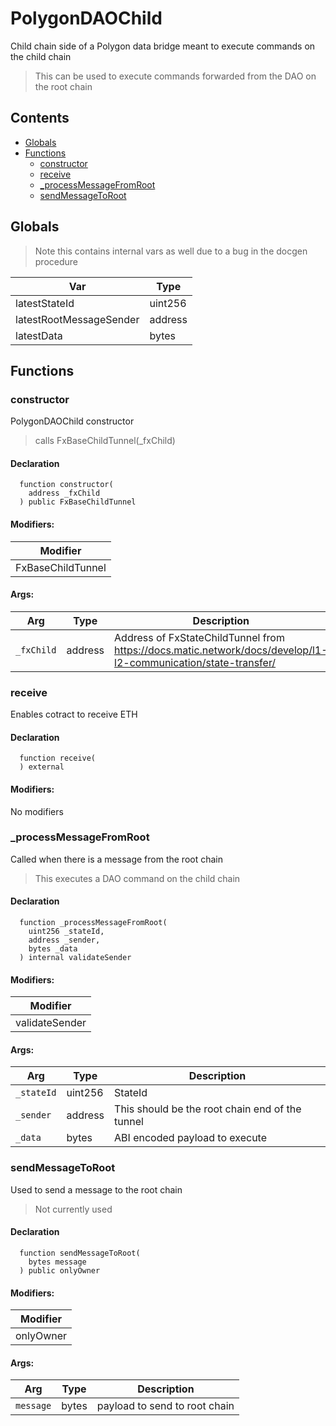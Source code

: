 # PolygonDAOChild


Child chain side of a Polygon data bridge meant to execute commands on the child chain

> This can be used to execute commands forwarded from the DAO on the root chain

## Contents
<!-- START doctoc generated TOC please keep comment here to allow auto update -->
<!-- DON'T EDIT THIS SECTION, INSTEAD RE-RUN doctoc TO UPDATE -->

- [Globals](#globals)
- [Functions](#functions)
  - [constructor](#constructor)
  - [receive](#receive)
  - [_processMessageFromRoot](#_processmessagefromroot)
  - [sendMessageToRoot](#sendmessagetoroot)

<!-- END doctoc generated TOC please keep comment here to allow auto update -->

## Globals

> Note this contains internal vars as well due to a bug in the docgen procedure

| Var | Type |
| --- | --- |
| latestStateId | uint256 |
| latestRootMessageSender | address |
| latestData | bytes |



## Functions

### constructor
PolygonDAOChild constructor

> calls FxBaseChildTunnel(_fxChild)


#### Declaration
```solidity
  function constructor(
    address _fxChild
  ) public FxBaseChildTunnel
```

#### Modifiers:
| Modifier |
| --- |
| FxBaseChildTunnel |

#### Args:
| Arg | Type | Description |
| --- | --- | --- |
|`_fxChild` | address | Address of FxStateChildTunnel from https://docs.matic.network/docs/develop/l1-l2-communication/state-transfer/

### receive
Enables cotract to receive ETH


#### Declaration
```solidity
  function receive(
  ) external
```

#### Modifiers:
No modifiers



### _processMessageFromRoot
Called when there is a message from the root chain

> This executes a DAO command on the child chain


#### Declaration
```solidity
  function _processMessageFromRoot(
    uint256 _stateId,
    address _sender,
    bytes _data
  ) internal validateSender
```

#### Modifiers:
| Modifier |
| --- |
| validateSender |

#### Args:
| Arg | Type | Description |
| --- | --- | --- |
|`_stateId` | uint256 | StateId
|`_sender` | address | This should be the root chain end of the tunnel
|`_data` | bytes | ABI encoded payload to execute

### sendMessageToRoot
Used to send a message to the root chain

> Not currently used


#### Declaration
```solidity
  function sendMessageToRoot(
    bytes message
  ) public onlyOwner
```

#### Modifiers:
| Modifier |
| --- |
| onlyOwner |

#### Args:
| Arg | Type | Description |
| --- | --- | --- |
|`message` | bytes | payload to send to root chain



